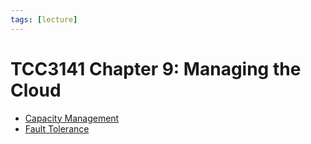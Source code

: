 ```yaml
---
tags: [lecture]
---
```


# TCC3141 Chapter 9: Managing the Cloud

- [Capacity Management](202401032238.md)
- [Fault Tolerance](202210022157.md)
